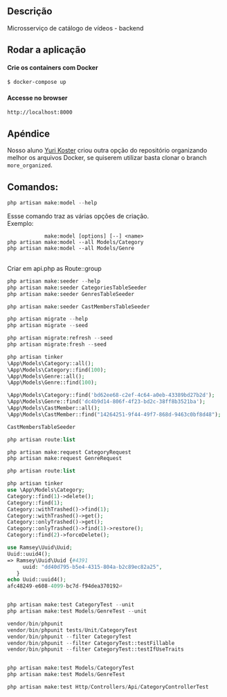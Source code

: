 ## Descrição

Microsserviço de catálogo de vídeos - backend

## Rodar a aplicação

#### Crie os containers com Docker

```bash
$ docker-compose up
```

#### Accesse no browser

```
http://localhost:8000
```

## Apéndice

Nosso aluno [Yuri Koster](https://github.com/yurikoster1) criou outra opção do repositório organizando melhor os arquivos Docker, se quiserem utilizar basta clonar o branch `more_organized`.

## Comandos:

```php
php artisan make:model --help
```

Essse comando traz as várias opções de criação.<br />
Exemplo:

```
            make:model [options] [--] <name>
php artisan make:model --all Models/Category
php artisan make:model --all Models/Genre
```

<br />
Criar em api.php as Route::group
<br />

```php
php artisan make:seeder --help
php artisan make:seeder CategoriesTableSeeder
php artisan make:seeder GenresTableSeeder

php artisan make:seeder CastMembersTableSeeder

```

```php
php artisan migrate --help
php artisan migrate --seed
```

```php
php artisan migrate:refresh --seed
php artisan migrate:fresh --seed
```

```php
php artisan tinker
\App\Models\Category::all();
\App\Models\Category::find(100);
\App\Models\Genre::all();
\App\Models\Genre::find(100);

\App\Models\Category::find('bd62ee68-c2ef-4c64-a0eb-43389bd27b2d');
\App\Models\Genre::find('dc4b9d14-806f-4f23-bd2c-38ff8b3521ba');
\App\Models\CastMember::all();
\App\Models\CastMember::find("14264251-9f44-49f7-868d-9463c0bf8d48");

CastMembersTableSeeder

```

```php
php artisan route:list
```

```php
php artisan make:request CategoryRequest
php artisan make:request GenreRequest
```

```php
php artisan route:list
```

```php
php artisan tinker
use \App\Models\Category;
Category::find(1)->delete();
Category::find(1);
Category::withTrashed()->find(1);
Category::withTrashed()->get();
Category::onlyTrashed()->get();
Category::onlyTrashed()->find(1)->restore();
Category::find(2)->forceDelete();

use Ramsey\Uuid\Uuid;
Uuid::uuid4();
=> Ramsey\Uuid\Uuid {#4391
     uuid: "dd40d795-b5e4-4315-804a-b2c89ec82a25",
   }
echo Uuid::uuid4();
afc48249-e608-4099-bc7d-f94dea370192⏎


php artisan make:test CategoryTest --unit
php artisan make:test Models/GenreTest --unit

vendor/bin/phpunit
vendor/bin/phpunit tests/Unit/CategoryTest
vendor/bin/phpunit --filter CategoryTest
vendor/bin/phpunit --filter CategoryTest::testFillable
vendor/bin/phpunit --filter CategoryTest::testIfUseTraits


php artisan make:test Models/CategoryTest
php artisan make:test Models/GenreTest

php artisan make:test Http/Controllers/Api/CategoryControllerTest

```
